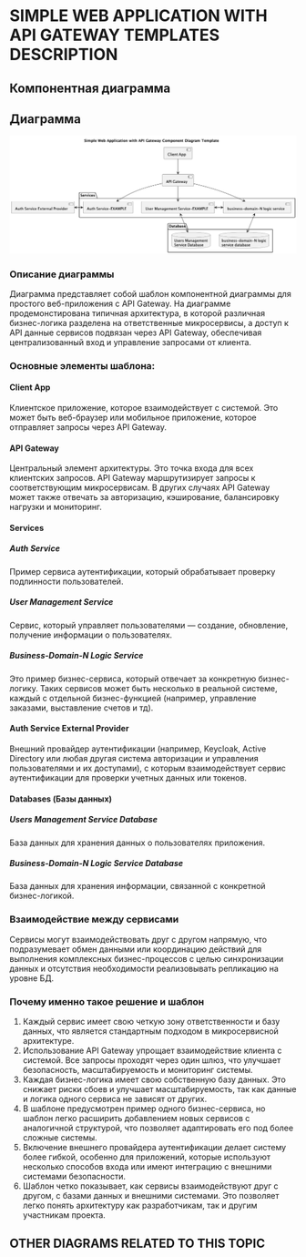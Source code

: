 # SIMPLE WEB APPLICATION WITH API GATEWAY TEMPLATES DESCRIPTION
## Компонентная диаграмма
## Диаграмма
![Компонентная диаграмма Simple Web Application with API Gateway](/out/simple-web-app/web-app-component-diagram-template/SWAwithAPIGTW-CD-Template.png)
### Описание диаграммы
Диаграмма представляет собой шаблон компонентной диаграммы для простого веб-приложения с API Gateway. 
На диаграмме продемонстирована типичная архитектура, в которой различная бизнес-логика разделена на ответственные микросервисы, а доступ к API данные сервисов подвязан через API Gateway, обеспечивая централизованный вход и управление запросами от клиента. 

### Основные элементы шаблона:
#### Client App
Клиентское приложение, которое взаимодействует с системой. Это может быть веб-браузер или мобильное приложение, которое отправляет запросы через API Gateway.
#### API Gateway
Центральный элемент архитектуры. Это точка входа для всех клиентских запросов. API Gateway маршрутизирует запросы к соответствующим микросервисам. В других случаях API Gateway может также отвечать за авторизацию, кэширование, балансировку нагрузки и мониторинг.

#### Services
##### Auth Service
Пример сервиса аутентификации, который обрабатывает проверку подлинности пользователей.
##### User Management Service
Сервис, который управляет пользователями — создание, обновление, получение информации о пользователях.
##### Business-Domain-N Logic Service
Это пример бизнес-сервиса, который отвечает за конкретную бизнес-логику. Таких сервисов может быть несколько в реальной системе, каждый с отдельной бизнес-функцией (например, управление заказами, выставление счетов и тд).

#### Auth Service External Provider
Внешний провайдер аутентификации (например, Keycloak, Active Directory или любая другая система авторизации и управления пользователями и их доступами), с которым взаимодействует сервис аутентификации для проверки учетных данных или токенов.

#### Databases (Базы данных)
##### Users Management Service Database
База данных для хранения данных о пользователях приложения.
##### Business-Domain-N Logic Service Database
База данных для хранения информации, связанной с конкретной бизнес-логикой.

### Взаимодействие между сервисами
Сервисы могут взаимодействовать друг с другом напрямую, что подразумевает обмен данными или координацию действий для выполнения комплексных бизнес-процессов с целью синхронизации данных и отсутствия необходимости реализовывать репликацию на уровне БД.

### Почему именно такое решение и шаблон
1) Каждый сервис имеет свою четкую зону ответственности и базу данных, что является стандартным подходом в микросервисной архитектуре.
2) Использование API Gateway упрощает взаимодействие клиента с системой. Все запросы проходят через один шлюз, что улучшает безопасность, масштабируемость и мониторинг системы.
3) Каждая бизнес-логика имеет свою собственную базу данных. Это снижает риски сбоев и улучшает масштабируемость, так как данные и логика одного сервиса не зависят от других.
4) В шаблоне предусмотрен пример одного бизнес-сервиса, но шаблон легко расширить добавлением новых сервисов с аналогичной структурой, что позволяет адаптировать его под более сложные системы.
5) Включение внешнего провайдера аутентификации делает систему более гибкой, особенно для приложений, которые используют несколько способов входа или имеют интеграцию с внешними системами безопасности.
6) Шаблон четко показывает, как сервисы взаимодействуют друг с другом, с базами данных и внешними системами. Это позволяет легко понять архитектуру как разработчикам, так и другим участникам проекта.

## OTHER DIAGRAMS RELATED TO THIS TOPIC